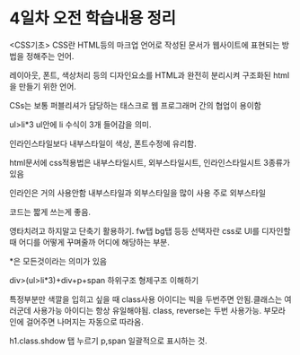 

# 4일차 오전 학습내용 정리
<CSS기초>
CSS란 HTML등의 마크업 언어로 작성된 문서가 
웹사이트에 표현되는 방법을 정해주는 언어.

레이아웃, 폰트, 색상처리 등의 디자인요소를 HTML과 완전히 분리시켜 구조화된 html을 만들기 위한 언어.

CSs는 보통 퍼블리셔가 담당하는 태스크로 웹 프로그래머 간의 협업이 용이함

ul>li*3 ul안에 li 수식이 3개 들어감을 의미.

인라인스타일보다 내부스타일이 색상, 폰트수정에 유리함.

html문서에 css적용법은 내부스타일시트, 외부스타일시트, 인라인스타일시트 3종류가 있음

인라인은 거의 사용안함 내부스타일과 외부스타일을 많이 사용 주로 외부스타일

코드는 짧게 쓰는게 좋음.

영타치려고 하지말고 단축기 활용하기.
fw탭 bg탭 등등
선택자란 css로 UI를 디자인할 때 어디를 어떻게 꾸며줄까 어디에 해당하는 부분.

*은 모든것이라는 의미가 있음

div>(ul>li*3)+div+p+span
하위구조 형제구조 이해하기

특정부분만 색깔을 입히고 싶을 때 class사용
아이디는 빅을 두번주면 안됨.클래스는 여러군데 사용가능 아이디는 항상 유일해야됨.
class, reverse는 두번 사용가능.
부모라인에 걸어주면 나머지는 자동으로 따라옴.

h1.class.shdow 탭 누르기
p,span 일괄적으로 표시하는 것.
